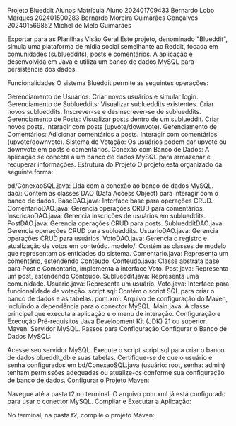 Projeto Blueddit
Alunos
Matrícula	Aluno
202401709433	Bernardo Lobo Marques
202401500283	Bernardo Moreira Guimarães Gonçalves
202401569852	Michel de Melo Guimarães

Exportar para as Planilhas
Visão Geral
Este projeto, denominado "Blueddit", simula uma plataforma de mídia social semelhante ao Reddit, focada em comunidades (sublueddits), posts e comentários. A aplicação é desenvolvida em Java e utiliza um banco de dados MySQL para persistência dos dados.

Funcionalidades
O sistema Blueddit permite as seguintes operações:

Gerenciamento de Usuários: Criar novos usuários e simular login.
Gerenciamento de Sublueddits:
Visualizar sublueddits existentes.
Criar novos sublueddits.
Inscrever-se e desinscrever-se de sublueddits.
Gerenciamento de Posts:
Visualizar posts dentro de um sublueddit.
Criar novos posts.
Interagir com posts (upvote/downvote).
Gerenciamento de Comentários:
Adicionar comentários a posts.
Interagir com comentários (upvote/downvote).
Sistema de Votação: Os usuários podem dar upvote ou downvote em posts e comentários.
Conexão com Banco de Dados: A aplicação se conecta a um banco de dados MySQL para armazenar e recuperar informações.
Estrutura do Projeto
O projeto está organizado da seguinte forma:

bd/ConexaoSQL.java: Lida com a conexão ao banco de dados MySQL.
dao/: Contém as classes DAO (Data Access Object) para interagir com o banco de dados.
BaseDAO.java: Interface base para operações CRUD.
ComentarioDAO.java: Gerencia operações CRUD para comentários.
InscricaoDAO.java: Gerencia inscrições de usuários em sublueddits.
PostDAO.java: Gerencia operações CRUD para posts.
SubluedditDAO.java: Gerencia operações CRUD para sublueddits.
UsuarioDAO.java: Gerencia operações CRUD para usuários.
VotoDAO.java: Gerencia o registro e atualização de votos em conteúdo.
modelo/: Contém as classes de modelo que representam as entidades do sistema.
Comentario.java: Representa um comentário, estendendo Conteudo.
Conteudo.java: Classe abstrata base para Post e Comentario, implementa a interface Voto.
Post.java: Representa um post, estendendo Conteudo.
Sublueddit.java: Representa uma comunidade.
Usuario.java: Representa um usuário.
Voto.java: Interface para funcionalidade de votação.
script.sql: Contém o script SQL para criar o banco de dados e as tabelas.
pom.xml: Arquivo de configuração do Maven, incluindo a dependência para o conector MySQL.
Main.java: A classe principal que executa a aplicação e o menu de interação.
Configuração e Execução
Pré-requisitos
Java Development Kit (JDK) 21 ou superior.
Maven.
Servidor MySQL.
Passos para Configuração
Configurar o Banco de Dados MySQL:

Acesse seu servidor MySQL.
Execute o script script.sql para criar o banco de dados blueddit_db e suas tabelas. Certifique-se de que o usuário e senha configurados em bd/ConexaoSQL.java (usuário: root, senha: admin) tenham permissões adequadas ou atualize-os conforme sua configuração de banco de dados.
Configurar o Projeto Maven:

Navegue até a pasta t2 no terminal.
O arquivo pom.xml já está configurado para usar o conector MySQL.
Compilar e Executar a Aplicação:

No terminal, na pasta t2, compile o projeto Maven:
